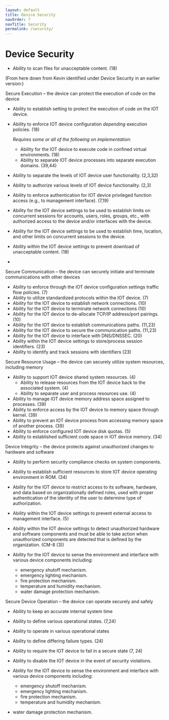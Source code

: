 ```yaml
---
layout: default
title: Device Security
navOrder: 7
navTitle: Security
permalink: /security/
---
```


# Device Security

- Ability to scan files for unacceptable content. (18)

(From here down from Kevin identified under Device Security in an earlier version:)

Secure Execution – the device can protect the execution of code on the device

- Ability to establish setting to protect the execution of code on the IOT device.
- Ability to enforce IOT device configuration _depending_ execution policies. (18)

  _Requires some or all of the following on implementation:_

  - Ability for the IOT device to execute code in confined virtual environments. (18)
  - Ability to separate IOT device processes into separate execution domains. (39,44)
- Ability to separate the levels of IOT device user functionality. (2,3,32)
- Ability to authorize various levels of IOT device functionality. (2,3)
- Ability to enforce authentication for IOT device privileged function access (e.g., to management interface). (7,19)
- Ability for the IOT device settings to be used to establish limits on concurrent sessions for accounts, users, roles, groups, etc., with authorized access to the device and/or interfaces with the device.
- Ability for the IOT device settings to be used to establish time, location, and other limits on concurrent sessions to the device.
- Ability within the IOT device settings to prevent download of unacceptable content. (18)
-

Secure Communication – the device can securely initiate and terminate communications with other devices

- Ability to enforce through the IOT device configuration settings traffic flow policies. (7)
- Ability to utilize standardized protocols within the IOT device. (7)
- Ability for the IOT device to establish network connections. (10)
- Ability for the IOT device to terminate network connections (10)
- Ability for the IOT device to de-allocate TCP/IP address/port pairings. (10)
- Ability for the IOT device to establish communications paths. (11,23)
- Ability for the IOT device to secure the communication paths. (11,23)
- Ability for the IOT device to interface with DNS/DNSSEC. (20)
- Ability within the IOT device settings to store/process session identifiers. (23)
- Ability to identify and track sessions with identifiers (23)

Secure Resource Usage – the device can securely utilize system resources, including memory

- Ability to support IOT device shared system resources. (4)
  - Ability to release resources from the IOT device back to the associated system. (4)
  - Ability to separate user and process resources use. (4)
- Ability to manage IOT device memory address space assigned to processes. (39)
- Ability to enforce access by the IOT device to memory space through kernel. (39)
- Ability to prevent an IOT device process from accessing memory space of another process. (39)
- Ability to enforce configured IOT device disk quotas. (5)
- Ability to established sufficient code space in IOT device memory. (34)

Device Integrity – the device protects against unauthorized changes to hardware and software

- Ability to perform security compliance checks on system components.
- Ability to establish sufficient resources to store IOT device operating environment in ROM. (34)
- Ability for the IOT device to restrict access to its software, hardware, and data based on organizationally defined roles, used with proper authentication of the identity of the user to determine type of authorization.
- Ability within the IOT device settings to prevent external access to management interface. (5)
- Ability within the IOT device settings to detect unauthorized hardware and software components and must be able to take action when unauthorized components are detected that is defined by the organization. (CM-8 (3))
- Ability for the IOT device to sense the environment and interface with various device components including:

  - emergency shutoff mechanism.
  - emergency lighting mechanism.
  - fire protection mechanism.
  - temperature and humidity mechanism.
  - water damage protection mechanism.

Secure Device Operation – the device can operate securely and safely

- Ability to keep an accurate internal system time
- Ability to define various operational states. (7,24)
- Ability to operate in various operational states
- Ability to define differing failure types. (24)
- Ability to require the IOT device to fail in a secure state (7, 24)
- Ability to disable the IOT device in the event of security violations.

- Ability for the IOT device to sense the environment and interface with various device components including:

  - emergency shutoff mechanism.
  - emergency lighting mechanism.
  - fire protection mechanism.
  - temperature and humidity mechanism.

- water damage protection mechanism.
